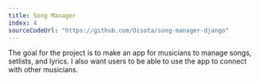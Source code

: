 ```yaml
---
title: Song Manager
index: 4
sourceCodeUrl: "https://github.com/Oisota/song-manager-django"
---
```


The goal for the project is to make an app for musicians to manage songs, setlists, and lyrics.
I also want users to be able to use the app to connect with other musicians.
